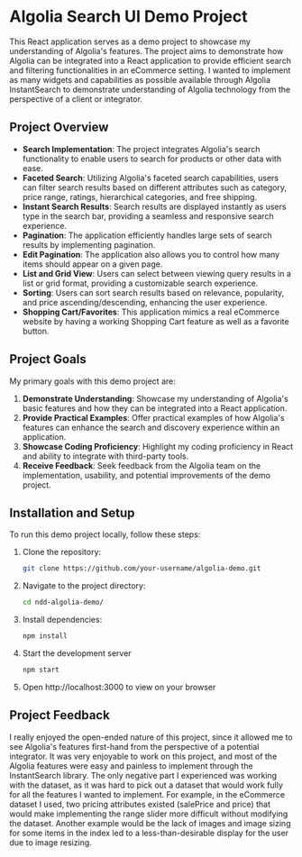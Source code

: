 # Algolia Search UI Demo Project

This React application serves as a demo project to showcase my understanding of Algolia's features. The project aims to demonstrate how Algolia can be integrated into a React application to provide efficient search and filtering functionalities in an eCommerce setting. I wanted to implement as many widgets and capabilities as possible available through Algolia InstantSearch to demonstrate understanding of Algolia technology from the perspective of a client or integrator.

## Project Overview

- **Search Implementation**: The project integrates Algolia's search functionality to enable users to search for products or other data with ease.
- **Faceted Search**: Utilizing Algolia's faceted search capabilities, users can filter search results based on different attributes such as category, price range, ratings, hierarchical categories, and free shipping.
- **Instant Search Results**: Search results are displayed instantly as users type in the search bar, providing a seamless and responsive search experience.
- **Pagination**: The application efficiently handles large sets of search results by implementing pagination.
- **Edit Pagination**: The application also allows you to control how many items should appear on a given page.
- **List and Grid View**: Users can select between viewing query results in a list or grid format, providing a customizable search experience.
- **Sorting**: Users can sort search results based on relevance, popularity, and price ascending/descending, enhancing the user experience.
- **Shopping Cart/Favorites**: This application mimics a real eCommerce website by having a working Shopping Cart feature as well as a favorite button.

## Project Goals

My primary goals with this demo project are:

1. **Demonstrate Understanding**: Showcase my understanding of Algolia's basic features and how they can be integrated into a React application.
2. **Provide Practical Examples**: Offer practical examples of how Algolia's features can enhance the search and discovery experience within an application.
3. **Showcase Coding Proficiency**: Highlight my coding proficiency in React and ability to integrate with third-party tools.
4. **Receive Feedback**: Seek feedback from the Algolia team on the implementation, usability, and potential improvements of the demo project.

## Installation and Setup

To run this demo project locally, follow these steps:

1. Clone the repository:

   ```bash
   git clone https://github.com/your-username/algolia-demo.git

2. Navigate to the project directory:

    ```bash
    cd ndd-algolia-demo/

3. Install dependencies:

    ```bash
    npm install

4. Start the development server

    ```bash
    npm start

5. Open http://localhost:3000 to view on your browser


## Project Feedback

I really enjoyed the open-ended nature of this project, since it allowed me to see Algolia's features first-hand from the perspective of a potential integrator. It was very enjoyable to work on this project, and most of the Algolia features were easy and painless to implement through the InstantSearch library. The only negative part I experienced was working with the dataset, as it was hard to pick out a dataset that would work fully for all the features I wanted to implement. For example, in the eCommerce dataset I used, two pricing attributes existed (salePrice and price) that would make implementing the range slider more difficult without modifying the dataset. Another example would be the lack of images and image sizing for some items in the index led to a less-than-desirable display for the user due to image resizing.